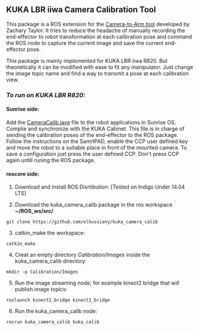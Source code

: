## KUKA LBR iiwa Camera Calibration Tool

This package is a ROS extension for the [Camera-to-Arm tool](https://github.com/ZacharyTaylor/Camera-to-Arm-Calibration) developed by Zachary Taylor. It tries to reduce the headache of manually recording the end-effector to robot transformation at each calibration pose and command the ROS node to capture the current image and save the current end-effector pose.
<!--more-->
This package is mainly implemented for KUKA LBR iiwa R820. But theoretically it can be modified with ease to fit any manipulator. Just change the image topic name and find a way to transmit a pose at each calibration view.


### *To run on KUKA LBR R820:*

#### Sunrise side:

Add the [CameraCalib.jave](https://github.com/elhussieny/kuka_camera_calib/tree/master/javaNode) file to the robot applications in Sunrise OS. Complie and synchronize with the KUKA Cabinet. This file is in charge of sending the calibration poses of the end-effector to the ROS package. Follow the instructions on the SamrtPAD, enable the CCP user defined key and move the robot to a suitable place in front of the mounted camera. To save a configuration just press the user defined CCP. Don't press CCP again untill runing the ROS package. 

#### roscore side:
1. Download and install ROS Disrtibution:
[Tested on Indigo Under 14.04 LTS]

2. Download the kuka_camera_calib package in the ros workspace **~/ROS_ws/src/**
```
git clone https://github.com/elhussieny/kuka_camera_calib
```

3. catkin_make the workspace:
```
catkin_make
```
4. Creat an empty directory *Calibration/Images* inside the kuka_camera_calib directory:
```
mkdir -p Calibration/Images
```
5. Run the image streaming node; for example kinect2 bridge that will publish image topics:
```
roslaunch kinect2_bridge kinect2_bridge
```

6. Run the kuka_camera_calib node:
```
rosrun kuka_camera_calib kuka_calib
```
